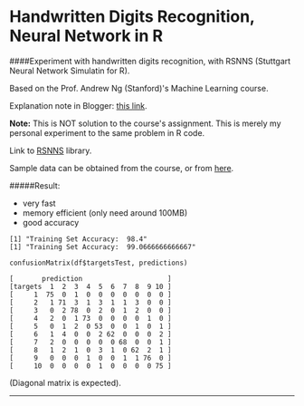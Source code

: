 # Handwritten Digits Recognition, Neural Network in R    
####Experiment with handwritten digits recognition, with RSNNS (Stuttgart Neural Network Simulatin for R).        

Based on the Prof. Andrew Ng (Stanford)'s Machine Learning course.   

Explanation note in Blogger: [this link](http://blog.wijono.org/2015/02/handwritten-digits-recognition.html).      

**Note:** This is NOT solution to the course's assignment. This is merely my personal experiment to the same problem in R code.        
        
Link to [RSNNS](http://dicits.ugr.es/software/RSNNS/) library.   

Sample data can be obtained from the course, or from [here](https://github.com/flyingdisc/handwritten-digits-recognition-octave-nnet).    

#####Result: 
- very fast       
- memory efficient (only need around 100MB)    
- good accuracy   

`[1] "Training Set Accuracy:  98.4"`    
`[1] "Training Set Accuracy:  99.0666666666667"`    


`confusionMatrix(df$targetsTest, predictions)`    
```
[       prediction                     ]     
[targets  1  2  3  4  5  6  7  8  9 10 ]    
[     1  75  0  1  0  0  0  0  0  0  0 ]    
[     2   1 71  3  1  3  1  1  3  0  0 ]    
[     3   0  2 78  0  2  0  1  2  0  0 ]    
[     4   2  0  1 73  0  0  0  0  1  0 ]    
[     5   0  1  2  0 53  0  0  1  0  1 ]    
[     6   1  4  0  0  2 62  0  0  0  2 ]    
[     7   2  0  0  0  0  0 68  0  0  1 ]    
[     8   1  2  1  0  3  1  0 62  2  1 ]    
[     9   0  0  0  1  0  0  1  1 76  0 ]    
[     10  0  0  0  0  1  0  0  0  0 75 ]    
```
(Diagonal matrix is expected). 

-------------------------------------
